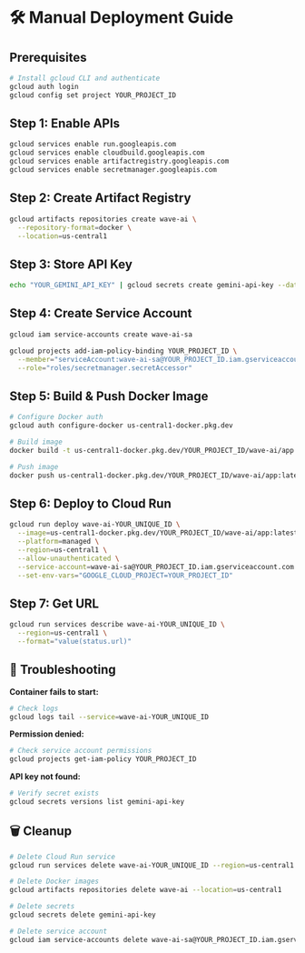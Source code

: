 # 🛠️ Manual Deployment Guide

## Prerequisites
```bash
# Install gcloud CLI and authenticate
gcloud auth login
gcloud config set project YOUR_PROJECT_ID
```

## Step 1: Enable APIs
```bash
gcloud services enable run.googleapis.com
gcloud services enable cloudbuild.googleapis.com
gcloud services enable artifactregistry.googleapis.com
gcloud services enable secretmanager.googleapis.com
```

## Step 2: Create Artifact Registry
```bash
gcloud artifacts repositories create wave-ai \
  --repository-format=docker \
  --location=us-central1
```

## Step 3: Store API Key
```bash
echo "YOUR_GEMINI_API_KEY" | gcloud secrets create gemini-api-key --data-file=-
```

## Step 4: Create Service Account
```bash
gcloud iam service-accounts create wave-ai-sa

gcloud projects add-iam-policy-binding YOUR_PROJECT_ID \
  --member="serviceAccount:wave-ai-sa@YOUR_PROJECT_ID.iam.gserviceaccount.com" \
  --role="roles/secretmanager.secretAccessor"
```

## Step 5: Build & Push Docker Image
```bash
# Configure Docker auth
gcloud auth configure-docker us-central1-docker.pkg.dev

# Build image
docker build -t us-central1-docker.pkg.dev/YOUR_PROJECT_ID/wave-ai/app:latest .

# Push image
docker push us-central1-docker.pkg.dev/YOUR_PROJECT_ID/wave-ai/app:latest
```

## Step 6: Deploy to Cloud Run
```bash
gcloud run deploy wave-ai-YOUR_UNIQUE_ID \
  --image=us-central1-docker.pkg.dev/YOUR_PROJECT_ID/wave-ai/app:latest \
  --platform=managed \
  --region=us-central1 \
  --allow-unauthenticated \
  --service-account=wave-ai-sa@YOUR_PROJECT_ID.iam.gserviceaccount.com \
  --set-env-vars="GOOGLE_CLOUD_PROJECT=YOUR_PROJECT_ID"
```

## Step 7: Get URL
```bash
gcloud run services describe wave-ai-YOUR_UNIQUE_ID \
  --region=us-central1 \
  --format="value(status.url)"
```

## 🔧 Troubleshooting

**Container fails to start:**
```bash
# Check logs
gcloud logs tail --service=wave-ai-YOUR_UNIQUE_ID
```

**Permission denied:**
```bash
# Check service account permissions
gcloud projects get-iam-policy YOUR_PROJECT_ID
```

**API key not found:**
```bash
# Verify secret exists
gcloud secrets versions list gemini-api-key
```

## 🗑️ Cleanup
```bash
# Delete Cloud Run service
gcloud run services delete wave-ai-YOUR_UNIQUE_ID --region=us-central1

# Delete Docker images
gcloud artifacts repositories delete wave-ai --location=us-central1

# Delete secrets
gcloud secrets delete gemini-api-key

# Delete service account
gcloud iam service-accounts delete wave-ai-sa@YOUR_PROJECT_ID.iam.gserviceaccount.com
```
